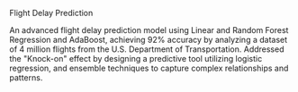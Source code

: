 Flight Delay Prediction 

An advanced flight delay prediction model using Linear and Random Forest Regression and AdaBoost, achieving 92% accuracy by analyzing a dataset of 4 million flights from the U.S. Department of Transportation.
Addressed the "Knock-on" effect by designing a predictive tool utilizing logistic regression, and ensemble techniques to capture complex relationships and patterns.

